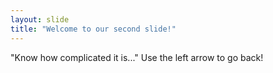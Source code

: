 ```yaml
---
layout: slide
title: "Welcome to our second slide!"
---
```

"Know how complicated it is..."
Use the left arrow to go back!
